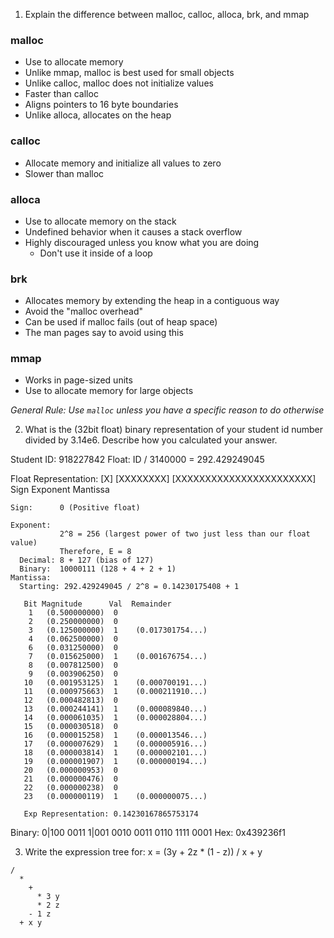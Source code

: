 1. Explain the difference between malloc, calloc, alloca, brk, and mmap

### malloc
 - Use to allocate memory
 - Unlike mmap, malloc is best used for small objects
 - Unlike calloc, malloc does not initialize values
 - Faster than calloc
 - Aligns pointers to 16 byte boundaries
 - Unlike alloca, allocates on the heap

### calloc
 - Allocate memory and initialize all values to zero
 - Slower than malloc

### alloca
 - Use to allocate memory on the stack
 - Undefined behavior when it causes a stack overflow
 - Highly discouraged unless you know what you are doing
   - Don't use it inside of a loop

### brk
 - Allocates memory by extending the heap in a contiguous way
 - Avoid the "malloc overhead"
 - Can be used if malloc fails (out of heap space)
 - The man pages say to avoid using this

### mmap
 - Works in page-sized units
 - Use to allocate memory for large objects

*General Rule: Use `malloc` unless you have a specific reason to do otherwise*


2. What is the (32bit float) binary representation of your student id number divided by 3.14e6. Describe how you calculated your answer.

  Student ID:  918227842
  Float:       ID / 3140000 = 292.429249045

  Float Representation:
    [X]  [XXXXXXXX] [XXXXXXXXXXXXXXXXXXXXXXX]
    Sign Exponent   Mantissa

    Sign:      0 (Positive float)

    Exponent:
               2^8 = 256 (largest power of two just less than our float value)
               Therefore, E = 8
      Decimal: 8 + 127 (bias of 127)
      Binary:  10000111 (128 + 4 + 2 + 1)
    Mantissa:
      Starting: 292.429249045 / 2^8 = 0.14230175408 + 1

       Bit Magnitude      Val  Remainder
        1   (0.500000000)  0
        2   (0.250000000)  0
        3   (0.125000000)  1    (0.017301754...)
        4   (0.062500000)  0
        6   (0.031250000)  0
        7   (0.015625000)  1    (0.001676754...)
        8   (0.007812500)  0
        9   (0.003906250)  0
       10   (0.001953125)  1    (0.000700191...)
       11   (0.000975663)  1    (0.000211910...)
       12   (0.000482813)  0
       13   (0.000244141)  1    (0.000089840...)
       14   (0.000061035)  1    (0.000028804...)
       15   (0.000030518)  0   
       16   (0.000015258)  1    (0.000013546...)
       17   (0.000007629)  1    (0.000005916...)
       18   (0.000003814)  1    (0.000002101...)
       19   (0.000001907)  1    (0.000000194...)
       20   (0.000000953)  0    
       21   (0.000000476)  0
       22   (0.000000238)  0    
       23   (0.000000119)  1    (0.000000075...)

       Exp Representation: 0.14230167865753174

  Binary:      0|100 0011 1|001 0010 0011 0110 1111 0001
  Hex:         0x439236f1


3. Write the expression tree for:
   x = (3y + 2z * (1 - z)) / x + y

```
/
  *
    +
      * 3 y
      * 2 z
    - 1 z
  + x y
```  
